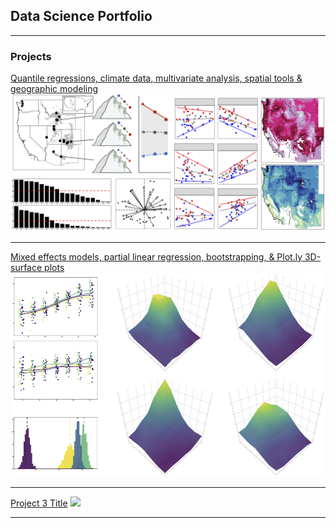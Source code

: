 ## Data Science Portfolio

---

### Projects

[Quantile regressions, climate data, multivariate analysis, spatial tools & geographic modeling](/sample_page.md)
<img src="images/Trait_range_fig2.png?raw=true"/>

---

[Mixed effects models, partial linear regression, bootstrapping, & Plot.ly 3D-surface plots](https://mvannuland.github.io/pinus_myc_page/)
<img src="images/Pinus_myc.jpeg?raw=true"/>

---

[Project 3 Title](http://example.com/)
<img src="images/dummy_thumbnail.jpg?raw=true"/>

---
